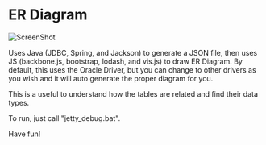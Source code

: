 ER Diagram
======================

![ScreenShot](http://i.imgur.com/AqM6qNM.png)


Uses Java (JDBC, Spring, and Jackson) to generate a JSON file, then uses JS (backbone.js, bootstrap, lodash, and vis.js) to draw ER Diagram. By default, this uses the Oracle Driver, but you can change to other drivers as you wish and it will auto generate the proper diagram for you.

This is a useful to understand how the tables are related and find their data types.

To run, just call "jetty_debug.bat".

Have fun!